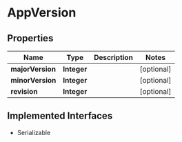 

# AppVersion



## Properties

| Name | Type | Description | Notes |
|------------ | ------------- | ------------- | -------------|
|**majorVersion** | **Integer** |  |  [optional] |
|**minorVersion** | **Integer** |  |  [optional] |
|**revision** | **Integer** |  |  [optional] |


## Implemented Interfaces

* Serializable


